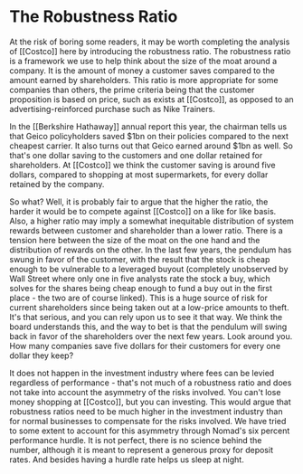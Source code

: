 # The Robustness Ratio

At the risk of boring some readers, it may be worth completing the analysis of [[Costco]] here by introducing the robustness ratio. The robustness ratio is a framework we use to help think about the size of the moat around a company. It is the amount of money a customer saves compared to the amount earned by shareholders. This ratio is more appropriate for some companies than others, the prime criteria being that the customer proposition is based on price, such as exists at [[Costco]], as opposed to an advertising-reinforced purchase such as Nike Trainers.

In the [[Berkshire Hathaway]] annual report this year, the chairman tells us that Geico policyholders saved $1bn on their policies compared to the next cheapest carrier. It also turns out that Geico earned around $1bn as well. So that's one dollar saving to the customers and one dollar retained for shareholders. At [[Costco]] we think the customer saving is around five dollars, compared to shopping at most supermarkets, for every dollar retained by the company.

So what? Well, it is probably fair to argue that the higher the ratio, the harder it would be to compete against [[Costco]] on a like for like basis. Also, a higher ratio may imply a somewhat inequitable distribution of system rewards between customer and shareholder than a lower ratio. There is a tension here between the size of the moat on the one hand and the distribution of rewards on the other. In the last few years, the pendulum has swung in favor of the customer, with the result that the stock is cheap enough to be vulnerable to a leveraged buyout (completely unobserved by Wall Street where only one in five analysts rate the stock a buy, which solves for the shares being cheap enough to fund a buy out in the first place - the two are of course linked). This is a huge source of risk for current shareholders since being taken out at a low-price amounts to theft. It's that serious, and you can rely upon us to see it that way. We think the board understands this, and the way to bet is that the pendulum will swing back in favor of the shareholders over the next few years. Look around you. How many companies save five dollars for their customers for every one dollar they keep?

It does not happen in the investment industry where fees can be levied regardless of performance - that's not much of a robustness ratio and does not take into account the asymmetry of the risks involved. You can't lose money shopping at [[Costco]], but you can investing. This would argue that robustness ratios need to be much higher in the investment industry than for normal businesses to compensate for the risks involved. We have tried to some extent to account for this asymmetry through Nomad's six percent performance hurdle. It is not perfect, there is no science behind the number, although it is meant to represent a generous proxy for deposit rates. And besides having a hurdle rate helps us sleep at night.